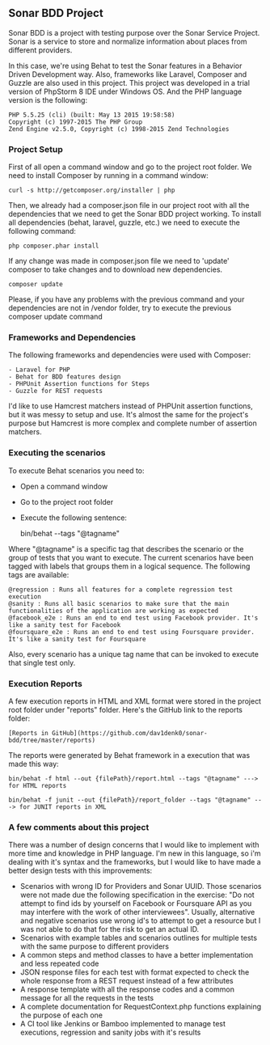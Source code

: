 ## Sonar BDD Project

Sonar BDD is a project with testing purpose over the Sonar Service Project. Sonar is a service to store and normalize information about places from different providers.

In this case, we're using Behat to test the Sonar features in a Behavior Driven Development way. Also, frameworks like Laravel, Composer and Guzzle are also used in this project.
This project was developed in a trial version of PhpStorm 8 IDE under Windows OS. And the PHP language version is the following:

    PHP 5.5.25 (cli) (built: May 13 2015 19:58:58)
    Copyright (c) 1997-2015 The PHP Group
    Zend Engine v2.5.0, Copyright (c) 1998-2015 Zend Technologies

### Project Setup

First of all open a command window and go to the project root folder. We need to install Composer by running in a command window:

    curl -s http://getcomposer.org/installer | php

Then, we already had a composer.json file in our project root with all the dependencies that we need to get the Sonar BDD project working.
To install all dependencies (behat, laravel, guzzle, etc.) we need to execute the following command:

    php composer.phar install
    
If any change was made in composer.json file we need to 'update' composer to take changes and to download new dependencies.

    composer update
    
Please, if you have any problems with the previous command and your dependencies are not in /vendor folder, try to execute the previous composer update command

### Frameworks and Dependencies

The following frameworks and dependencies were used with Composer:

    - Laravel for PHP
    - Behat for BDD features design
    - PHPUnit Assertion functions for Steps
    - Guzzle for REST requests
    
I'd like to use Hamcrest matchers instead of PHPUnit assertion functions, but it was messy to setup and use. It's almost the same for the project's purpose but Hamcrest is more complex and complete number of assertion matchers.

### Executing the scenarios

To execute Behat scenarios you need to:
- Open a command window
- Go to the project root folder
- Execute the following sentence:
	
	bin/behat --tags "@tagname"
	
Where "@tagname" is a specific tag that describes the scenario or the group of tests that you want to execute.
The current scenarios have been tagged with labels that groups them in a logical sequence. The following tags are available:

	@regression : Runs all features for a complete regression test execution
	@sanity : Runs all basic scenarios to make sure that the main functionalities of the application are working as expected
	@facebook_e2e : Runs an end to end test using Facebook provider. It's like a sanity test for Facebook
	@foursquare_e2e : Runs an end to end test using Foursquare provider. It's like a sanity test for Foursquare
	
Also, every scenario has a unique tag name that can be invoked to execute that single test only.

### Execution Reports

A few execution reports in HTML and XML format were stored in the project root folder under "reports" folder. Here's the GitHub link to the reports folder:

	[Reports in GitHub](https://github.com/dav1denk0/sonar-bdd/tree/master/reports)

The reports were generated by Behat framework in a execution that was made this way:

	bin/behat -f html --out {filePath}/report.html --tags "@tagname" ---> for HTML reports
	
	bin/behat -f junit --out {filePath}/report_folder --tags "@tagname" ---> for JUNIT reports in XML
	
### A few comments about this project

There was a number of design concerns that I would like to implement with more time and knowledge in PHP language.
I'm new in this language, so i'm dealing with it's syntax and the frameworks, but I would like to have made a better design tests with this improvements:

 - Scenarios with wrong ID for Providers and Sonar UUID. Those scenarios were not made due the following specification in the exercise:
   "Do not attempt to find ids by yourself on Facebook or Foursquare API as you may interfere with the work of other interviewees". 
   Usually, alternative and negative scenarios use wrong id's to attempt to get a resource but I was not able to do that for the risk to get an actual ID. 
 - Scenarios with example tables and scenarios outlines for multiple tests with the same purpose to different providers
 - A common steps and method classes to have a better implementation and less repeated code
 - JSON response files for each test with format expected to check the whole response from a REST request instead of a few attributes
 - A response template with all the response codes and a common message for all the requests in the tests
 - A complete documentation for RequestContext.php functions explaining the purpose of each one
 - A CI tool like Jenkins or Bamboo implemented to manage test executions, regression and sanity jobs with it's results 
 
 